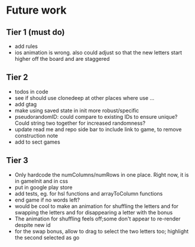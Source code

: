 # Future work

## Tier 1 (must do)

- add rules
- ios animation is wrong. also could adjust so that the new letters start higher off the board and are staggered

## Tier 2

- todos in code
- see if should use clonedeep at other places where use ...
- add gtag
- make using saved state in init more robust/specific
- pseudorandomID: could compare to existing IDs to ensure unique? Could string two together for increased randomness?
- update read me and repo side bar to include link to game, to remove construction note
- add to sect games

## Tier 3

- Only hardcode the numColumns/numRows in one place. Right now, it is in gameInit and in css
- put in google play store
- add tests, eg. for hsl functions and arrayToColumn functions
- end game if no words left?
- would be cool to make an animation for shuffling the letters and for swapping the letters and for disappearing a letter with the bonus
- The animation for shuffling feels off;some don't appear to re-render despite new id
- for the swap bonus, allow to drag to select the two letters too; highlight the second selected as go
